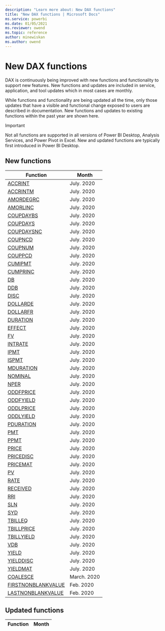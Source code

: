 ```yaml
---
description: "Learn more about: New DAX functions"
title: "New DAX functions | Microsoft Docs"
ms.service: powerbi 
ms.date: 01/05/2021
ms.reviewer: owend
ms.topic: reference
author: minewiskan
ms.author: owend
---
```

# New DAX functions

DAX is continuously being improved with new functions and functionality to support new features. New functions and updates are included in service, application, and tool updates which in most cases are monthly.

While functions and functionality are being updated all the time, only those updates that have a visible and functional change exposed to users are described in documentation. New functions and updates to existing functions within the past year are shown here.

> [!IMPORTANT]
> Not all functions are supported in all versions of Power BI Desktop, Analysis Services, and Power Pivot in Excel. New and updated functions are typically first introduced in Power BI Desktop.
  
## New functions

|Function  |Month  |
|---------|---------|
|[ACCRINT](accrint-function-dax.md)     | July. 2020 |
|[ACCRINTM](accrintm-function-dax.md)     | July. 2020 |
|[AMORDEGRC](amordegrc-function-dax.md)     | July. 2020 |
|[AMORLINC](amorlinc-function-dax.md)     | July. 2020 |
|[COUPDAYBS](coupdaybs-function-dax.md)     | July. 2020 |
|[COUPDAYS](coupdays-function-dax.md)     | July. 2020 |
|[COUPDAYSNC](coupdaysnc-function-dax.md)     | July. 2020 |
|[COUPNCD](coupncd-function-dax.md)     | July. 2020 |
|[COUPNUM](coupnum-function-dax.md)     | July. 2020 |
|[COUPPCD](couppcd-function-dax.md)     | July. 2020 |
|[CUMIPMT](cumipmt-function-dax.md)     | July. 2020 |
|[CUMPRINC](cumprinc-function-dax.md)     | July. 2020 |
|[DB](db-function-dax.md)     | July. 2020 |
|[DDB](ddb-function-dax.md)     | July. 2020 |
|[DISC](disc-function-dax.md)     | July. 2020 |
|[DOLLARDE](dollarde-function-dax.md)     | July. 2020 |
|[DOLLARFR](dollarfr-function-dax.md)     | July. 2020 |
|[DURATION](duration-function-dax.md)     | July. 2020 |
|[EFFECT](effect-function-dax.md)     |  July. 2020 |
|[FV](fv-function-dax.md)     | July. 2020 |
|[INTRATE](intrate-function-dax.md)     | July. 2020 |
|[IPMT](ipmt-function-dax.md)     | July. 2020 |
|[ISPMT](ispmt-function-dax.md)     | July. 2020 |
|[MDURATION](mduration-function-dax.md)     | July. 2020 |
|[NOMINAL](nominal-function-dax.md)     | July. 2020  |
|[NPER](nper-function-dax.md)     | July. 2020 |
|[ODDFPRICE](oddfprice-function-dax.md)     | July. 2020 |
|[ODDFYIELD](oddfyield-function-dax.md)     | July. 2020 |
|[ODDLPRICE](oddlprice-function-dax.md)     | July. 2020 |
|[ODDLYIELD](oddlyield-function-dax.md)     | July. 2020 |
|[PDURATION](pduration-function-dax.md)     | July. 2020 |
|[PMT](pmt-function-dax.md)     | July. 2020 |
|[PPMT](ppmt-function-dax.md)     | July. 2020 |
|[PRICE](price-function-dax.md)     | July. 2020 |
|[PRICEDISC](pricedisc-function-dax.md)     | July. 2020 |
|[PRICEMAT](pricemat-function-dax.md)     | July. 2020 |
|[PV](pv-function-dax.md)     | July. 2020 |
|[RATE](rate-function-dax.md)     | July. 2020 |
|[RECEIVED](received-function-dax.md)     | July. 2020 |
|[RRI](rri-function-dax.md)     | July. 2020 |
|[SLN](sln-function-dax.md)     | July. 2020 |
|[SYD](syd-function-dax.md)     | July. 2020 |
|[TBILLEQ](tbilleq-function-dax.md)     | July. 2020 |
|[TBILLPRICE](tbillprice-function-dax.md)     | July. 2020 |
|[TBILLYIELD](tbillyield-function-dax.md)     | July. 2020 |
|[VDB](vdb-function-dax.md)     | July. 2020 |
|[YIELD](yield-function-dax.md)     | July. 2020 |
|[YIELDDISC](yielddisc-function-dax.md)     |  July. 2020 |
|[YIELDMAT](yieldmat-function-dax.md)     | July. 2020 |
|[COALESCE](coalesce-function-dax.md)|March. 2020|
|[FIRSTNONBLANKVALUE](firstnonblankvalue-function-dax.md)|Feb. 2020|
|[LASTNONBLANKVALUE](lastnonblankvalue-function-dax.md)|Feb. 2020|

## Updated functions

|Function  | Month  |
|---------|---------|
